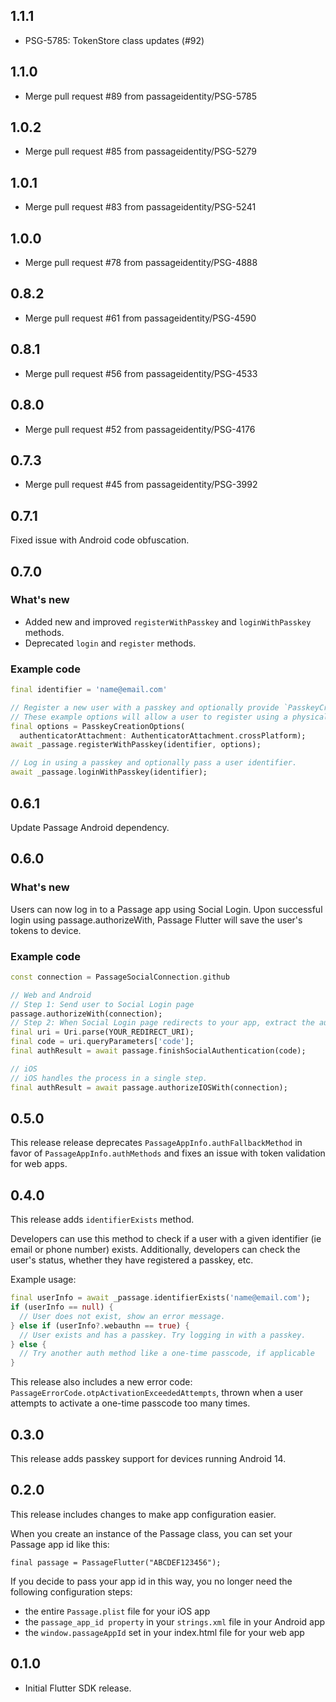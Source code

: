 ## 1.1.1

* PSG-5785: TokenStore class updates (#92)

## 1.1.0

* Merge pull request #89 from passageidentity/PSG-5785

## 1.0.2

* Merge pull request #85 from passageidentity/PSG-5279

## 1.0.1

* Merge pull request #83 from passageidentity/PSG-5241

## 1.0.0

* Merge pull request #78 from passageidentity/PSG-4888

## 0.8.2

* Merge pull request #61 from passageidentity/PSG-4590

## 0.8.1

* Merge pull request #56 from passageidentity/PSG-4533

## 0.8.0

* Merge pull request #52 from passageidentity/PSG-4176

## 0.7.3

* Merge pull request #45 from passageidentity/PSG-3992

## 0.7.1

Fixed issue with Android code obfuscation.

## 0.7.0

### What's new

* Added new and improved `registerWithPasskey` and `loginWithPasskey` methods.
* Deprecated `login` and `register` methods.

### Example code
```dart
final identifier = 'name@email.com'

// Register a new user with a passkey and optionally provide `PasskeyCreationOptions`.
// These example options will allow a user to register using a physical security key.
final options = PasskeyCreationOptions(
  authenticatorAttachment: AuthenticatorAttachment.crossPlatform);
await _passage.registerWithPasskey(identifier, options);

// Log in using a passkey and optionally pass a user identifier.
await _passage.loginWithPasskey(identifier);
```

## 0.6.1

Update Passage Android dependency.

## 0.6.0

### What's new

Users can now log in to a Passage app using Social Login.
Upon successful login using passage.authorizeWith, Passage Flutter will save the user's tokens to device.

### Example code
```dart
const connection = PassageSocialConnection.github

// Web and Android
// Step 1: Send user to Social Login page
passage.authorizeWith(connection);
// Step 2: When Social Login page redirects to your app, extract the auth code to finish login
final uri = Uri.parse(YOUR_REDIRECT_URI);
final code = uri.queryParameters['code'];
final authResult = await passage.finishSocialAuthentication(code);

// iOS
// iOS handles the process in a single step.
final authResult = await passage.authorizeIOSWith(connection);
```


## 0.5.0

This release release deprecates `PassageAppInfo.authFallbackMethod` in favor of `PassageAppInfo.authMethods` and fixes an issue with token validation for web apps.

## 0.4.0

This release adds `identifierExists` method.

Developers can use this method to check if a user with a given identifier (ie email or phone number) exists. Additionally, developers can check the user's status, whether they have registered a passkey, etc.

Example usage:
```dart
final userInfo = await _passage.identifierExists('name@email.com');
if (userInfo == null) {
  // User does not exist, show an error message.
} else if (userInfo?.webauthn == true) {
  // User exists and has a passkey. Try logging in with a passkey.
} else {
  // Try another auth method like a one-time passcode, if applicable
}
```

This release also includes a new error code: `PassageErrorCode.otpActivationExceededAttempts`, thrown when a user attempts to activate a one-time passcode too many times.


## 0.3.0

This release adds passkey support for devices running Android 14.

## 0.2.0

This release includes changes to make app configuration easier.

When you create an instance of the Passage class, you can set your Passage app id like this:

```
final passage = PassageFlutter("ABCDEF123456");
```

If you decide to pass your app id in this way, you no longer need the following configuration steps:
* the entire `Passage.plist` file for your iOS app
* the `passage_app_id property` in your `strings.xml` file in your Android app
* the `window.passageAppId` set in your index.html file for your web app


## 0.1.0

* Initial Flutter SDK release.
